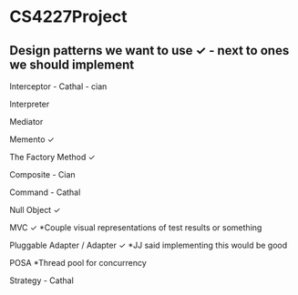 CS4227Project
==============

Design patterns we want to use
✓ - next to ones we should implement
--------------

Interceptor - Cathal - cian

Interpreter

Mediator

Memento ✓

The Factory Method ✓

Composite - Cian

Command - Cathal

Null Object ✓

MVC ✓
*Couple visual representations of test results or something

Pluggable Adapter / Adapter ✓
*JJ said implementing this would be good

POSA
*Thread pool for concurrency

Strategy - Cathal
